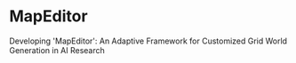 # MapEditor

Developing 'MapEditor': An Adaptive Framework for Customized Grid World Generation in AI Research



